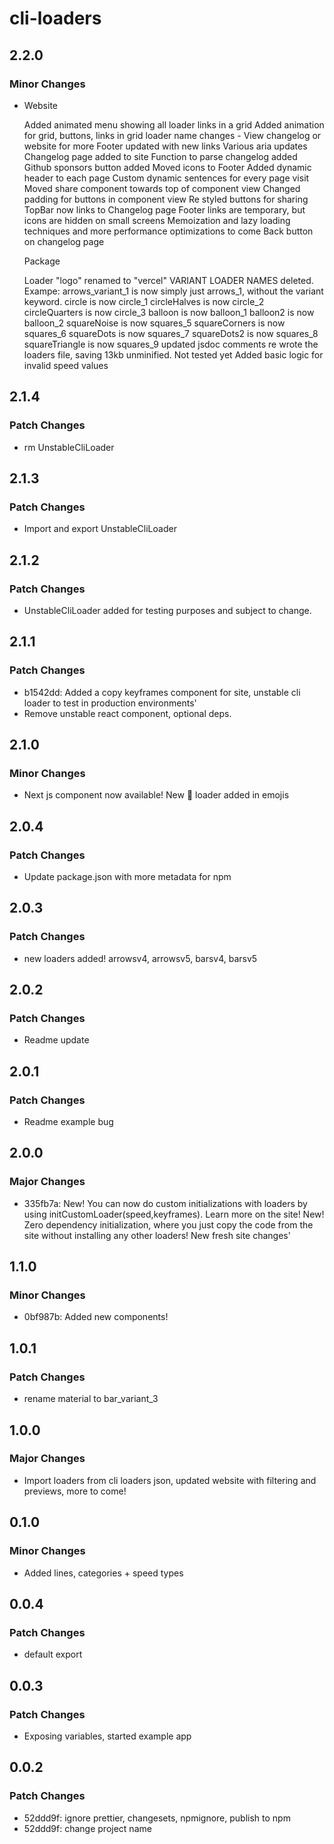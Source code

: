 # cli-loaders

## 2.2.0

### Minor Changes

- Website

  Added animated menu showing all loader links in a grid
  Added animation for grid, buttons, links in grid
  loader name changes - View changelog or website for more
  Footer updated with new links
  Various aria updates
  Changelog page added to site
  Function to parse changelog added
  Github sponsors button added
  Moved icons to Footer
  Added dynamic header to each page
  Custom dynamic sentences for every page visit
  Moved share component towards top of component view
  Changed padding for buttons in component view
  Re styled buttons for sharing
  TopBar now links to Changelog page
  Footer links are temporary, but icons are hidden on small screens
  Memoization and lazy loading techniques and more performance optimizations to come
  Back button on changelog page

  Package

  Loader "logo" renamed to "vercel"
  VARIANT LOADER NAMES deleted. Exampe: arrows_variant_1 is now simply just arrows_1, without the variant keyword.
  circle is now circle_1
  circleHalves is now circle_2
  circleQuarters is now circle_3
  balloon is now balloon_1
  balloon2 is now balloon_2
  squareNoise is now squares_5
  squareCorners is now squares_6
  squareDots is now squares_7
  squareDots2 is now squares_8
  squareTriangle is now squares_9
  updated jsdoc comments
  re wrote the loaders file, saving 13kb unminified. Not tested yet
  Added basic logic for invalid speed values

## 2.1.4

### Patch Changes

- rm UnstableCliLoader

## 2.1.3

### Patch Changes

- Import and export UnstableCliLoader

## 2.1.2

### Patch Changes

- UnstableCliLoader added for testing purposes and subject to change.

## 2.1.1

### Patch Changes

- b1542dd: Added a copy keyframes component for site, unstable cli loader to test in production environments'
- Remove unstable react component, optional deps.

## 2.1.0

### Minor Changes

- Next js component now available! New 🚚 loader added in emojis

## 2.0.4

### Patch Changes

- Update package.json with more metadata for npm

## 2.0.3

### Patch Changes

- new loaders added! arrowsv4, arrowsv5, barsv4, barsv5

## 2.0.2

### Patch Changes

- Readme update

## 2.0.1

### Patch Changes

- Readme example bug

## 2.0.0

### Major Changes

- 335fb7a: New! You can now do custom initializations with loaders by using initCustomLoader(speed,keyframes). Learn more on the site! New! Zero dependency initialization, where you just copy the code from the site without installing any other loaders! New fresh site changes'

## 1.1.0

### Minor Changes

- 0bf987b: Added new components!

## 1.0.1

### Patch Changes

- rename material to bar_variant_3

## 1.0.0

### Major Changes

- Import loaders from cli loaders json, updated website with filtering and previews, more to come!

## 0.1.0

### Minor Changes

- Added lines, categories + speed types

## 0.0.4

### Patch Changes

- default export

## 0.0.3

### Patch Changes

- Exposing variables, started example app

## 0.0.2

### Patch Changes

- 52ddd9f: ignore prettier, changesets, npmignore, publish to npm
- 52ddd9f: change project name
